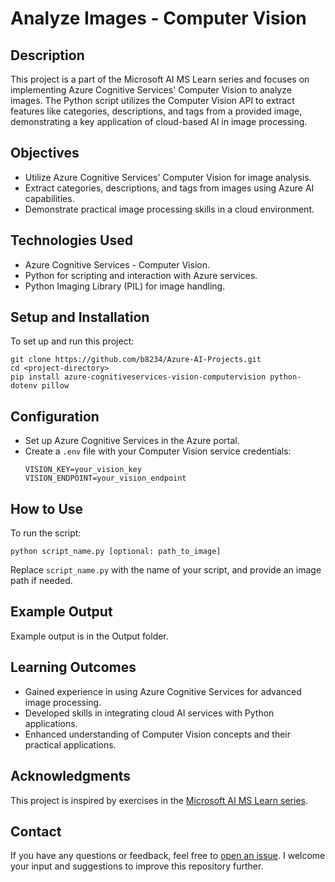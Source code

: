 # Analyze Images - Computer Vision

## Description
This project is a part of the Microsoft AI MS Learn series and focuses on implementing Azure Cognitive Services' Computer Vision to analyze images. The Python script utilizes the Computer Vision API to extract features like categories, descriptions, and tags from a provided image, demonstrating a key application of cloud-based AI in image processing.

## Objectives
- Utilize Azure Cognitive Services' Computer Vision for image analysis.
- Extract categories, descriptions, and tags from images using Azure AI capabilities.
- Demonstrate practical image processing skills in a cloud environment.

## Technologies Used
- Azure Cognitive Services - Computer Vision.
- Python for scripting and interaction with Azure services.
- Python Imaging Library (PIL) for image handling.

## Setup and Installation
To set up and run this project:

```
git clone https://github.com/b8234/Azure-AI-Projects.git
cd <project-directory>
pip install azure-cognitiveservices-vision-computervision python-dotenv pillow
```

## Configuration
- Set up Azure Cognitive Services in the Azure portal.
- Create a `.env` file with your Computer Vision service credentials:
  ```
  VISION_KEY=your_vision_key
  VISION_ENDPOINT=your_vision_endpoint
  ```

## How to Use
To run the script:

```
python script_name.py [optional: path_to_image]
```
Replace `script_name.py` with the name of your script, and provide an image path if needed.

## Example Output
Example output is in the Output folder.

## Learning Outcomes
- Gained experience in using Azure Cognitive Services for advanced image processing.
- Developed skills in integrating cloud AI services with Python applications.
- Enhanced understanding of Computer Vision concepts and their practical applications.

## Acknowledgments
This project is inspired by exercises in the [Microsoft AI MS Learn series](https://learn.microsoft.com/en-us/training/).

## Contact

If you have any questions or feedback, feel free to [open an issue](https://github.com/b8234/Azure-AI-Projects/issues/new). I welcome your input and suggestions to improve this repository further.
